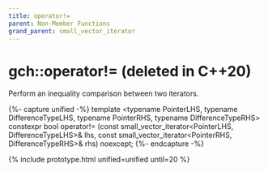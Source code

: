 ```yaml
---
title: operator!=
parent: Non-Member Functions
grand_parent: small_vector_iterator
---
```


# gch::operator!= <span class="title-annotation">(deleted in C++20)</span>

Perform an inequality comparison between two iterators.

{%- capture unified -%}
template <typename PointerLHS, typename DifferenceTypeLHS,
          typename PointerRHS, typename DifferenceTypeRHS>
constexpr
bool
operator!= (const small_vector_iterator<PointerLHS, DifferenceTypeLHS>& lhs,
            const small_vector_iterator<PointerRHS, DifferenceTypeRHS>& rhs)
  noexcept;
{%- endcapture -%}

{% include prototype.html unified=unified until=20 %}
